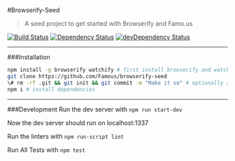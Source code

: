 #Browserify-Seed
> A seed project to get started with Browserify and Famo.us

[![Build Status](https://travis-ci.org/Famous/browserify-seed.svg?branch=master)](https://travis-ci.org/Famous/browserify-seed)  [![Dependency Status](https://david-dm.org/famous/browserify-seed.svg)](https://david-dm.org/famous/browserify-seed) [![devDependency Status](https://david-dm.org/famous/browserify-seed/dev-status.svg)](https://david-dm.org/famous/browserify-seed#info=devDependencies)

---

###Installation

```bash
npm install -g browserify watchify # first install browserify and watchify
git clone https://github.com/Famous/browserify-seed
\# rm -rf .git && git init && git commit -m "Make it so" # optionally reset git history
npm i # install dependencies
```

---

###Development
Run the dev server with ```npm run start-dev```

Now the dev server should run on localhost:1337

Run the linters with ```npm run-script lint```

Run All Tests with ```npm test```

